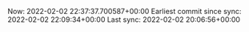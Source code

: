 Now: 2022-02-02 22:37:37.700587+00:00 Earliest commit since sync: 2022-02-02 22:09:34+00:00 Last sync: 2022-02-02 20:06:56+00:00
